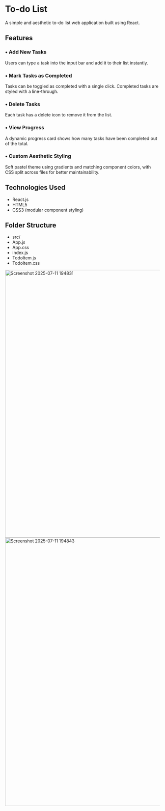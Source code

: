 # To-do List

A simple and aesthetic to-do list web application built using React.

## Features

### • Add New Tasks
Users can type a task into the input bar and add it to their list instantly.

### • Mark Tasks as Completed
Tasks can be toggled as completed with a single click. Completed tasks are styled with a line-through.

### • Delete Tasks
Each task has a delete icon to remove it from the list.

### • View Progress
A dynamic progress card shows how many tasks have been completed out of the total.

### • Custom Aesthetic Styling
Soft pastel theme using gradients and matching component colors, with CSS split across files for better maintainability.

## Technologies Used

- React.js
- HTML5
- CSS3 (modular component styling)

## Folder Structure
- src/
- App.js
- App.css
- index.js
- TodoItem.js
- TodoItem.css

<img width="1918" height="872" alt="Screenshot 2025-07-11 194831" src="https://github.com/user-attachments/assets/40499a65-e399-488c-863d-3f8ec5769233" />
<img width="1919" height="874" alt="Screenshot 2025-07-11 194843" src="https://github.com/user-attachments/assets/f91dcd3c-eba3-4305-af8f-2623943bf771" />

